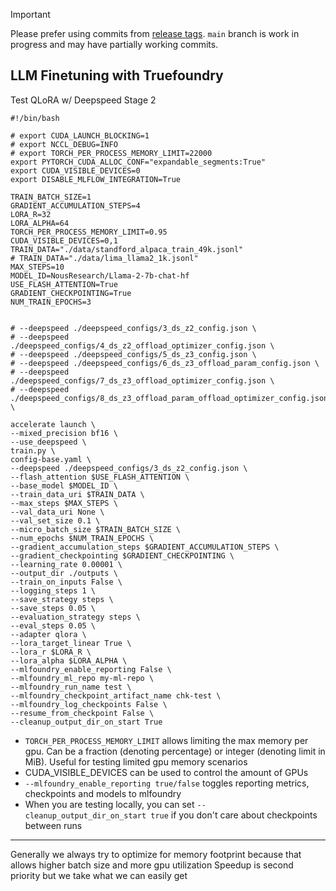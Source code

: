 > [!important]
> Please prefer using commits from [release tags](https://github.com/truefoundry/llm-finetune/releases). `main` branch is work in progress and may have partially working commits.

## LLM Finetuning with Truefoundry
Test QLoRA w/ Deepspeed Stage 2

```
#!/bin/bash

# export CUDA_LAUNCH_BLOCKING=1
# export NCCL_DEBUG=INFO
# export TORCH_PER_PROCESS_MEMORY_LIMIT=22000
export PYTORCH_CUDA_ALLOC_CONF="expandable_segments:True"
export CUDA_VISIBLE_DEVICES=0
export DISABLE_MLFLOW_INTEGRATION=True

TRAIN_BATCH_SIZE=1
GRADIENT_ACCUMULATION_STEPS=4
LORA_R=32
LORA_ALPHA=64
TORCH_PER_PROCESS_MEMORY_LIMIT=0.95
CUDA_VISIBLE_DEVICES=0,1
TRAIN_DATA="./data/standford_alpaca_train_49k.jsonl"
# TRAIN_DATA="./data/lima_llama2_1k.jsonl"
MAX_STEPS=10
MODEL_ID=NousResearch/Llama-2-7b-chat-hf
USE_FLASH_ATTENTION=True
GRADIENT_CHECKPOINTING=True
NUM_TRAIN_EPOCHS=3


# --deepspeed ./deepspeed_configs/3_ds_z2_config.json \
# --deepspeed ./deepspeed_configs/4_ds_z2_offload_optimizer_config.json \
# --deepspeed ./deepspeed_configs/5_ds_z3_config.json \
# --deepspeed ./deepspeed_configs/6_ds_z3_offload_param_config.json \
# --deepspeed ./deepspeed_configs/7_ds_z3_offload_optimizer_config.json \
# --deepspeed ./deepspeed_configs/8_ds_z3_offload_param_offload_optimizer_config.json \

accelerate launch \
--mixed_precision bf16 \
--use_deepspeed \
train.py \
config-base.yaml \
--deepspeed ./deepspeed_configs/3_ds_z2_config.json \
--flash_attention $USE_FLASH_ATTENTION \
--base_model $MODEL_ID \
--train_data_uri $TRAIN_DATA \
--max_steps $MAX_STEPS \
--val_data_uri None \
--val_set_size 0.1 \
--micro_batch_size $TRAIN_BATCH_SIZE \
--num_epochs $NUM_TRAIN_EPOCHS \
--gradient_accumulation_steps $GRADIENT_ACCUMULATION_STEPS \
--gradient_checkpointing $GRADIENT_CHECKPOINTING \
--learning_rate 0.00001 \
--output_dir ./outputs \
--train_on_inputs False \
--logging_steps 1 \
--save_strategy steps \
--save_steps 0.05 \
--evaluation_strategy steps \
--eval_steps 0.05 \
--adapter qlora \
--lora_target_linear True \
--lora_r $LORA_R \
--lora_alpha $LORA_ALPHA \
--mlfoundry_enable_reporting False \
--mlfoundry_ml_repo my-ml-repo \
--mlfoundry_run_name test \
--mlfoundry_checkpoint_artifact_name chk-test \
--mlfoundry_log_checkpoints False \
--resume_from_checkpoint False \
--cleanup_output_dir_on_start True
```


- `TORCH_PER_PROCESS_MEMORY_LIMIT` allows limiting the max memory per gpu. Can be a fraction (denoting percentage) or integer (denoting limit in MiB). Useful for testing limited gpu memory scenarios
- CUDA_VISIBLE_DEVICES can be used to control the amount of GPUs
- `--mlfoundry_enable_reporting true/false` toggles reporting metrics, checkpoints and models to mlfoundry
- When you are testing locally, you can set `--cleanup_output_dir_on_start true` if you don't care about checkpoints between runs

---

Generally we always try to optimize for memory footprint because that allows higher batch size and more gpu utilization
Speedup is second priority but we take what we can easily get
